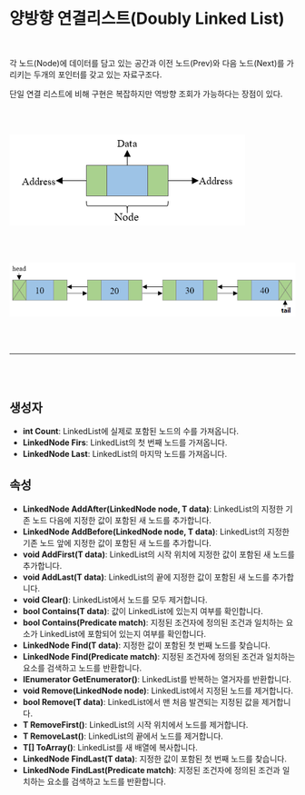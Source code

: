 # 양방향 연결리스트(Doubly Linked List)

<br />

각 노드(Node)에 데이터를 담고 있는 공간과 이전 노드(Prev)와 다음 노드(Next)를 가리키는 두개의 포인터를 갖고 있는 자료구조다.

단일 연결 리스트에 비해 구현은 복잡하지만 역방향 조회가 가능하다는 장점이 있다.

<br /><br />

![](./images/doublyLinkedList1.png)

<br /><br />

![](./images/doublyLinkedList2.png)

<br /><br />

---

<br /><br />

## 생성자

- **int Count**: LinkedList에 실제로 포함된 노드의 수를 가져옵니다.
- **LinkedNode<T> Firs**: LinkedList의 첫 번째 노드를 가져옵니다.
- **LinkedNode<T> Last**: LinkedList의 마지막 노드를 가져옵니다.

## 속성

- **LinkedNode<T> AddAfter(LinkedNode<T> node, T data)**: LinkedList의 지정한 기존 노드 다음에 지정한 값이 포함된 새 노드를 추가합니다.
- **LinkedNode<T> AddBefore(LinkedNode<T> node, T data)**: LinkedList의 지정한 기존 노드 앞에 지정한 값이 포함된 새 노드를 추가합니다.
- **void AddFirst(T data)**: LinkedList의 시작 위치에 지정한 값이 포함된 새 노드를 추가합니다.
- **void AddLast(T data)**: LinkedList의 끝에 지정한 값이 포함된 새 노드를 추가합니다.
- **void Clear()**: LinkedList에서 노드를 모두 제거합니다.
- **bool Contains(T data)**: 값이 LinkedList에 있는지 여부를 확인합니다.
- **bool Contains(Predicate<T> match)**: 지정된 조건자에 정의된 조건과 일치하는 요소가 LinkedList<T>에 포함되어 있는지 여부를 확인합니다.
- **LinkedNode<T> Find(T data)**: 지정한 값이 포함된 첫 번째 노드를 찾습니다.
- **LinkedNode<T> Find(Predicate<T> match)**: 지정된 조건자에 정의된 조건과 일치하는 요소를 검색하고 노드를 반환합니다.
- **IEnumerator<T> GetEnumerator()**: LinkedList를 반복하는 열거자를 반환합니다.
- **void Remove(LinkedNode<T> node)**: LinkedList에서 지정된 노드를 제거합니다.
- **bool Remove(T data)**: LinkedList에서 맨 처음 발견되는 지정된 값을 제거합니다.
- **T RemoveFirst()**: LinkedList의 시작 위치에서 노드를 제거합니다.
- **T RemoveLast()**: LinkedList의 끝에서 노드를 제거합니다.
- **T[] ToArray()**: LinkedList를 새 배열에 복사합니다.
- **LinkedNode<T> FindLast(T data)**: 지정한 값이 포함된 첫 번째 노드를 찾습니다.
- **LinkedNode<T> FindLast(Predicate<T> match)**: 지정된 조건자에 정의된 조건과 일치하는 요소를 검색하고 노드를 반환합니다.